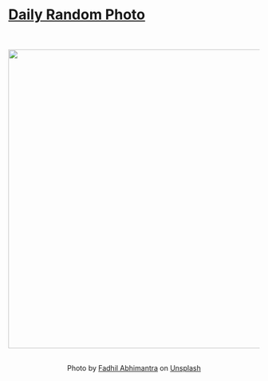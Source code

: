 # [Daily Random Photo](https://www.dailyrandomphoto.com/)

<div align="center">
  <br>
  <br>
  <a href="https://www.dailyrandomphoto.com/p/2025/2025-07-01/"><img src="https://images.unsplash.com/photo-1749370250800-4164aea78707?crop=entropy&cs=tinysrgb&fit=max&fm=jpg&ixid=M3w3NzUwOHwwfDF8cmFuZG9tfHx8fHx8fHx8MTc1MTMzMTM2NHw&ixlib=rb-4.1.0&q=80&w=1080" width="600px"></a>
  <br>
  <br>
  <p class="has-text-grey">Photo by <a href="https://unsplash.com/@fabhimantra?utm_source=Daily%20Random%20Photo&amp;utm_medium=referral" target="_blank" rel="noopener noreferrer">Fadhil Abhimantra</a> on <a href="https://unsplash.com/photos/waves-crash-against-a-rocky-coastline-910B32-V0E4?utm_source=Daily%20Random%20Photo&amp;utm_medium=referral" target="_blank" rel="noopener noreferrer">Unsplash</a></p>
</div>
